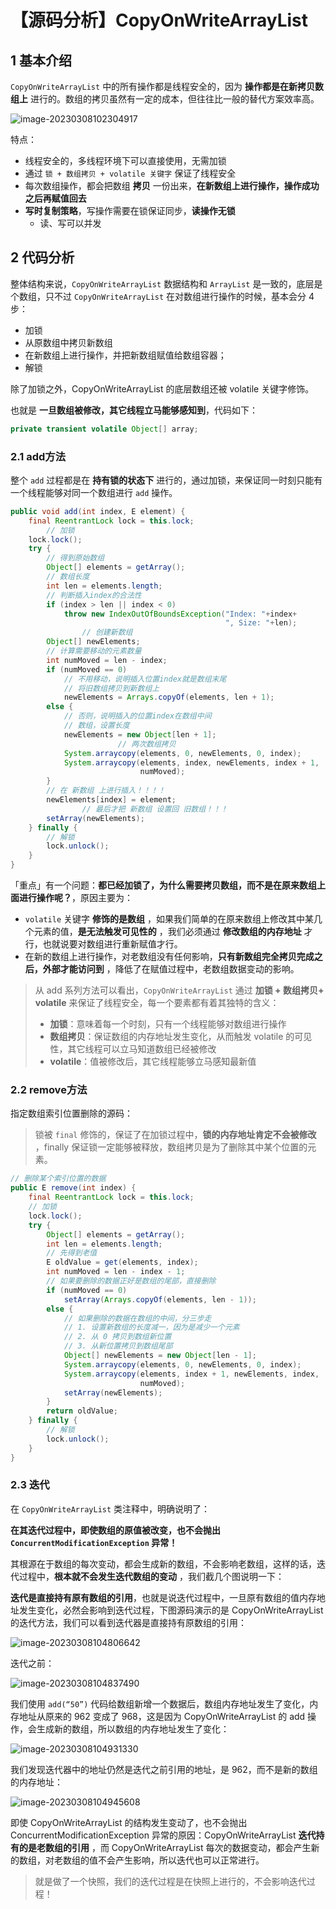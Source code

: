 # 【源码分析】CopyOnWriteArrayList

## 1 基本介绍

`CopyOnWriteArrayList` 中的所有操作都是线程安全的，因为 **操作都是在新拷贝数组上** 进行的。数组的拷贝虽然有一定的成本，但往往比一般的替代方案效率高。

![image-20230308102304917](./【源码分析】CopyOnWriteArrayList.assets/image-20230308102304917.png)

特点：

- 线程安全的，多线程环境下可以直接使用，无需加锁
- 通过 `锁 + 数组拷贝 + volatile 关键字` 保证了线程安全
- 每次数组操作，都会把数组 **拷贝** 一份出来，**在新数组上进行操作，操作成功之后再赋值回去** 
- **写时复制策略**，写操作需要在锁保证同步，**读操作无锁**
  - 读、写可以并发

## 2 代码分析

整体结构来说，`CopyOnWriteArrayList` 数据结构和 `ArrayList` 是一致的，底层是个数组，只不过 `CopyOnWriteArrayList` 在对数组进行操作的时候，基本会分 4 步：

- 加锁
- 从原数组中拷贝新数组
- 在新数组上进行操作，并把新数组赋值给数组容器；
- 解锁

除了加锁之外，CopyOnWriteArrayList 的底层数组还被 volatile 关键字修饰。

也就是 **一旦数组被修改，其它线程立马能够感知到**，代码如下：

```java
private transient volatile Object[] array;
```

### 2.1 add方法

整个 `add` 过程都是在 **持有锁的状态下** 进行的，通过加锁，来保证同一时刻只能有一个线程能够对同一个数组进行 `add` 操作。

```java
public void add(int index, E element) {
    final ReentrantLock lock = this.lock;
		// 加锁
    lock.lock();
    try {
      	// 得到原始数组
        Object[] elements = getArray();
      	// 数组长度
        int len = elements.length;
      	// 判断插入index的合法性
        if (index > len || index < 0)
            throw new IndexOutOfBoundsException("Index: "+index+
                                                ", Size: "+len);
				// 创建新数组
        Object[] newElements;
      	// 计算需要移动的元素数量
        int numMoved = len - index;
        if (numMoved == 0)
          	// 不用移动，说明插入位置index就是数组末尾
          	// 将旧数组拷贝到新数组上
            newElements = Arrays.copyOf(elements, len + 1);
        else {
          	// 否则，说明插入的位置index在数组中间
          	// 数组，设置长度
            newElements = new Object[len + 1];
						// 两次数组拷贝
            System.arraycopy(elements, 0, newElements, 0, index);
            System.arraycopy(elements, index, newElements, index + 1,
                             numMoved);
        }
      	// 在 新数组 上进行插入！！！！
        newElements[index] = element;
				// 最后才把 新数组 设置回 旧数组！！！
        setArray(newElements);
    } finally {
      	// 解锁
        lock.unlock();
    }
}
```

「重点」有一个问题：**都已经加锁了，为什么需要拷贝数组，而不是在原来数组上面进行操作呢？**，原因主要为：

- `volatile` 关键字 **修饰的是数组** ，如果我们简单的在原来数组上修改其中某几个元素的值，**是无法触发可见性的** ，我们必须通过 **修改数组的内存地址** 才行，也就说要对数组进行重新赋值才行。
- 在新的数组上进行操作，对老数组没有任何影响，**只有新数组完全拷贝完成之后，外部才能访问到** ，降低了在赋值过程中，老数组数据变动的影响。

> 从 add 系列方法可以看出，`CopyOnWriteArrayList` 通过 **加锁 + 数组拷贝+ volatile** 来保证了线程安全，每一个要素都有着其独特的含义：
>
> - **加锁**：意味着每一个时刻，只有一个线程能够对数组进行操作
> - **数组拷贝**：保证数组的内存地址发生变化，从而触发 volatile 的可见性，其它线程可以立马知道数组已经被修改
> - **volatile**：值被修改后，其它线程能够立马感知最新值

### 2.2 remove方法

指定数组索引位置删除的源码：

> 锁被 `final` 修饰的，保证了在加锁过程中，**锁的内存地址肯定不会被修改** ，finally 保证锁一定能够被释放，数组拷贝是为了删除其中某个位置的元素。

```java
// 删除某个索引位置的数据
public E remove(int index) {
    final ReentrantLock lock = this.lock;
    // 加锁
    lock.lock();
    try {
        Object[] elements = getArray();
        int len = elements.length;
        // 先得到老值
        E oldValue = get(elements, index);
        int numMoved = len - index - 1;
        // 如果要删除的数据正好是数组的尾部，直接删除
        if (numMoved == 0)
            setArray(Arrays.copyOf(elements, len - 1));
        else {
            // 如果删除的数据在数组的中间，分三步走
            // 1. 设置新数组的长度减一，因为是减少一个元素
            // 2. 从 0 拷贝到数组新位置
            // 3. 从新位置拷贝到数组尾部
            Object[] newElements = new Object[len - 1];
            System.arraycopy(elements, 0, newElements, 0, index);
            System.arraycopy(elements, index + 1, newElements, index,
                             numMoved);
            setArray(newElements);
        }
        return oldValue;
    } finally {
      	// 解锁
        lock.unlock();
    }
}
```

### 2.3 迭代

在 `CopyOnWriteArrayList` 类注释中，明确说明了：

**在其迭代过程中，即使数组的原值被改变，也不会抛出 `ConcurrentModificationException` 异常！**

其根源在于数组的每次变动，都会生成新的数组，不会影响老数组，这样的话，迭代过程中，**根本就不会发生迭代数组的变动** ，我们截几个图说明一下：

**迭代是直接持有原有数组的引用**，也就是说迭代过程中，一旦原有数组的值内存地址发生变化，必然会影响到迭代过程，下图源码演示的是 CopyOnWriteArrayList 的迭代方法，我们可以看到迭代器是直接持有原数组的引用：

![image-20230308104806642](./【源码分析】CopyOnWriteArrayList.assets/image-20230308104806642.png)

迭代之前：

![image-20230308104837490](./【源码分析】CopyOnWriteArrayList.assets/image-20230308104837490.png)

我们使用 `add(“50”)` 代码给数组新增一个数据后，数组内存地址发生了变化，内存地址从原来的 962 变成了 968，这是因为 CopyOnWriteArrayList 的 add 操作，会生成新的数组，所以数组的内存地址发生了变化：

![image-20230308104931330](./【源码分析】CopyOnWriteArrayList.assets/image-20230308104931330.png)

我们发现迭代器中的地址仍然是迭代之前引用的地址，是 962，而不是新的数组的内存地址：

![image-20230308104945608](./【源码分析】CopyOnWriteArrayList.assets/image-20230308104945608.png)

即使 CopyOnWriteArrayList 的结构发生变动了，也不会抛出 ConcurrentModificationException 异常的原因：CopyOnWriteArrayList **迭代持有的是老数组的引用** ，而 CopyOnWriteArrayList 每次的数据变动，都会产生新的数组，对老数组的值不会产生影响，所以迭代也可以正常进行。

> 就是做了一个快照，我们的迭代过程是在快照上进行的，不会影响迭代过程！